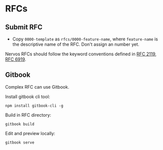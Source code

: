 # RFCs

## Submit RFC

- Copy `0000-template` as `rfcs/0000-feature-name`, where `feature-name` is the descriptive name of the RFC. Don't assign an number yet.

Nervos RFCs should follow the keyword conventions defined in [RFC 2119](https://tools.ietf.org/html/rfc2119), [RFC 6919](https://tools.ietf.org/html/rfc6919).

## Gitbook

Complex RFC can use Gitbook.

Install gitbook cli tool:

    npm install gitbook-cli -g

Build in RFC directory:

    gitbook build

Edit and preview locally:

    gitbook serve
